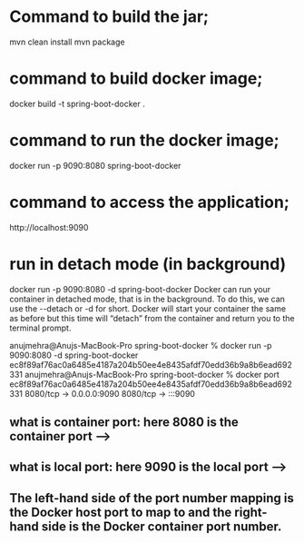 # Command to build the jar;
mvn clean install
mvn package

# command to build docker image;
docker build -t spring-boot-docker .

# command to run the docker image;
docker run -p 9090:8080 spring-boot-docker

# command to access the application;
http://localhost:9090

# run in detach mode (in background)
docker run -p 9090:8080 -d spring-boot-docker
Docker can run your container in detached mode, that is in the background. 
To do this, we can use the --detach or -d for short. 
Docker will start your container the same as before but this time will “detach” from the container and return you to the terminal prompt.

anujmehra@Anujs-MacBook-Pro spring-boot-docker % docker run -p 9090:8080 -d spring-boot-docker
ec8f89af76ac0a6485e4187a204b50ee4e8435afdf70edd36b9a8b6ead692331
anujmehra@Anujs-MacBook-Pro spring-boot-docker % docker port ec8f89af76ac0a6485e4187a204b50ee4e8435afdf70edd36b9a8b6ead692331
8080/tcp -> 0.0.0.0:9090
8080/tcp -> :::9090


## what is container port: here 8080 is the container port -->
## what is local port: here 9090 is the local port --> 
## The left-hand side of the port number mapping is the Docker host port to map to and the right-hand side is the Docker container port number.
